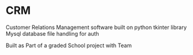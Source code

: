 # CRM
Customer Relations Management software built on 
python tkinter library 
Mysql database 
file handling for auth

Built as Part of a graded School project with Team
